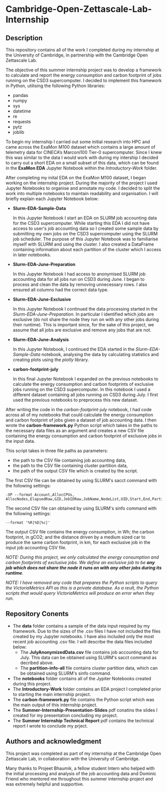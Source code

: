 # Cambridge-Open-Zettascale-Lab-Internship

## Description
This repository contains all of the work I completed during my internship at the University of Cambridge, in partnership with the Cambridge Open Zettascale Lab.

The objective of this summer internship project was to develop a framework to calculate and report the energy consumption and carbon footprint of jobs running on the CSD3 supercomputer. I decided to implement this framework in Python, utilising the following Python libraries: 

- pandas
- numpy
- sys
- datetime
- re
- requests
- pytz
- joblib

To begin my internship I carried out some initial research into HPC and came across the ExaMon M100 dataset which contains a large amount of telemetry data for CINECA’s Marconi100 Tier-0 supercomputer. Since I knew this was similar to the data I would work with during my intership I decided to carry out a short EDA on a small subset of this data, which can be found in the **ExaMon EDA** Jupyter Notebook within the *Introductory-Work* folder.

After completing my inital EDA on the ExaMon M100 dataset, I began working on the internship project. During the majority of the project I used Jupyter Notebooks to organise and annotate my code. I decided to split the work into multiple notebooks to maintain readability and organisation. I will briefly explain each Jupyter Notebook below: 

- **Slurm-EDA-Sample-Data**

    In this Jupyter Notebook I start an EDA on SLURM job accounting data for the CSD3 supercomputer. While starting this EDA I did not have access to user's job accounting data so I created some sample data by submitting my own jobs on the CSD3 supercomputer using the SLURM job scheduler. The purpose of this Jupyter Notebook was to familiarise myself with SLURM and using the cluster. I also created a DataFrame containing information about each partition of the cluster which I access in later notebooks. 

- **Slurm-EDA-June-Preparation**

    In this Jupyter Notebook I had access to anonymised SLURM job accounting data for all jobs run on CSD3 during June. I began to process and clean the data by removing unnecessary rows. I also ensured all columns had the correct data type.

- **Slurm-EDA-June-Exclusive**

    In this Jupyter Notebook I continued the data processing started in the *Slurm-EDA-June-Preparation*. In particular I identified which jobs are exclusive (do not share the node they run on with any other jobs during their runtime). This is important since, for the sake of this project, we assume that all jobs are exclusive and remove any jobs that are not.

- **Slurm-EDA-June-Analysis**

    In this Jupyter Notebook, I continued the EDA started in the *Slurm-EDA-Sample-Data* notebook, analysing the data by calculating statistics and creating plots using the *plotly* library.

- **carbon-footprint-july**

    In this final Jupyter Notebook I expanded on the previous notebooks to calculate the energy consumption and carbon footprints of exclusive jobs running on the CSD3 supercomputer. In this notebook I used a different dataset containing all jobs running on CSD3 during July. I first used the previous notebooks to preprocess this new dataset. 

After writing the code in the *carbon-footprint-july* notebook, I had code across all of my notebooks that could calculate the energy consumption and carbon footprint of jobs given a dataset of job accounting data. I then wrote the **carbon-framework.py** Python script which takes in the paths to the necessary data files as an argument and creates a new CSV file containing the energy consumption and carbon footprint of exclusive jobs in the input data.

This script takes in three file paths as parameters: 

- the path to the CSV file containing job accounting data,
- the path to the CSV file containing cluster partition data, 
- the path of the output CSV file which is created by the script.

The first CSV file can be obtained by using SLURM's sacct command with the following settings: 

    -XP --format Account,AllocCPUs,
    AllocNodes,ElapsedRaw,GID,JobIDRaw,JobName,NodeList,UID,Start,End,Partition

The second CSV file can obtained by using SLURM's sinfo command with the following settings: 

    --format '%R|%D|%c|'

The output CSV file contains the energy consumption, in Wh; the carbon footprint, in gCO2; and the distance driven by a medium sized car to produce the same carbon footprint, in km, for each exclusive job in the input job accounting CSV file.

*NOTE: During this project, we only calculated the energy consumption and carbon footprints of exclusive jobs. We define an exclusive job to be **any job which does not share the node it runs on with any other jobs during its runtime**.*

*NOTE: I have removed any code that prepares the Python scripts to query the VictoriaMetrics API as this is a private database. As a reult, the Python scripts that would query VictoriaMetrics will produce an error when they run.*

## Repository Conents
- The **data** folder contains a sample of the data input required by my framework. Due to the sizes of the .csv files I have not included the files created by my Jupyter notebooks. I have also included only the most recent job accounting .csv file. I will describe the data files included below:
    - The **JulyAnonymizedData.csv** file contains job accounting data for July. This data can be obtained using SLURM's sacct command as decribed above.
    - The **partition-info-all** file contains cluster partition data, which can be obtained using SLURM's sinfo command.
- The **notebooks** folder contains all of the Jypiter Notebooks created during this project. 
- The **Introductory-Work** folder contains an EDA project I completed prior to starting the main internship project. 
- The **carbon-framework.py** file contains the Python script which was the main output of this internship project. 
- The **Summer-Internship-Presentation-Slides** pdf conatins the slides I created for my presentation concluding my project. 
- The **Summer Internship Technical Report** pdf contains the technical report I wrote to conclude my prject. 

## Authors and acknowledgment
This project was completed as part of my internship at the Cambridge Open Zettascale Lab, in collaboration with the University of Cambridge.

Many thanks to Projeet Bhaumik, a fellow student Intern who helped with the initial
processing and analysis of the job accounting data and Dominic Friend who mentored me
throughout this summer internship project and was extremely helpful and supportive.
